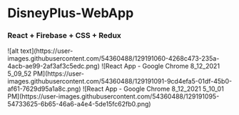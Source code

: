 # DisneyPlus-WebApp
<h3>React + Firebase + CSS + Redux</h3>
![alt text](https://user-images.githubusercontent.com/54360488/129191060-4268c473-235a-4acb-ae99-2af3af3c5edc.png)
![React App - Google Chrome 8_12_2021 5_09_52 PM](https://user-images.githubusercontent.com/54360488/129191091-9cd4efa5-01df-45b0-af61-7629d95a1a8c.png)
![React App - Google Chrome 8_12_2021 5_10_01 PM](https://user-images.githubusercontent.com/54360488/129191095-54733625-6b65-46a6-a4e4-5de15fc62fb0.png)
